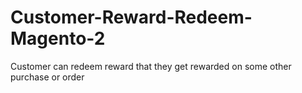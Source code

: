 # Customer-Reward-Redeem-Magento-2

Customer can redeem reward that they get rewarded on some other purchase or order
